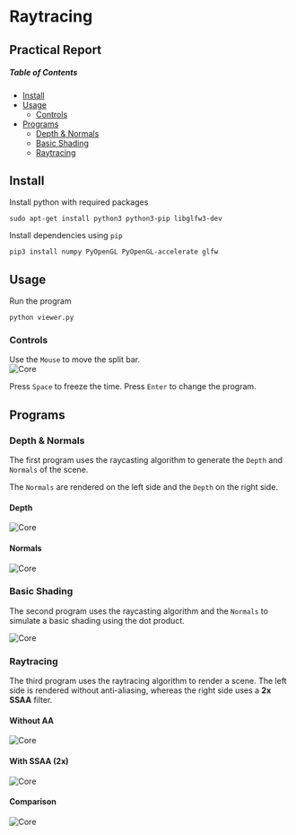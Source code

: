 # Raytracing

## Practical Report

##### Table of Contents  
* [Install](#Install)  
* [Usage](#Usage)  
  * [Controls](#Controls)
* [Programs](#Programs)  
  * [Depth & Normals](#depth--normals)  
  * [Basic Shading](#basic-shading)
  * [Raytracing](#raytracing)

## Install

Install python with required packages
```console
sudo apt-get install python3 python3-pip libglfw3-dev
```

Install dependencies using `pip`
```console
pip3 install numpy PyOpenGL PyOpenGL-accelerate glfw
```

## Usage

Run the program
```console
python viewer.py
```

### Controls

Use the `Mouse` to move the split bar.  
![Core](media/mouse_usage.gif)

Press `Space` to freeze the time.
Press `Enter` to change the program.

## Programs

### Depth & Normals

The first program uses the raycasting algorithm to generate the `Depth` and
`Normals` of the scene.

The `Normals` are rendered on the left side and the `Depth` on the right side.

#### Depth
![Core](media/depth.png)
#### Normals
![Core](media/normals.png)

### Basic Shading

The second program uses the raycasting algorithm and the `Normals` to simulate
a basic shading using the dot product.

![Core](media/shaded.png)


### Raytracing

The third program uses the raytracing algorithm to render a scene.
The left side is rendered without anti-aliasing, whereas the right side uses a **2x SSAA** filter.

#### Without AA
![Core](media/raytracing.png)

#### With SSAA (2x)
![Core](media/raytracing_aa.png)

#### Comparison
![Core](media/aa_comparison.png)
